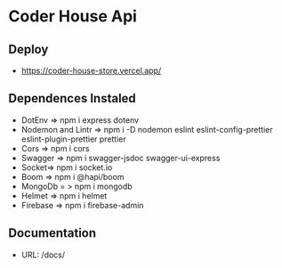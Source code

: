 # Coder House Api

## Deploy

- https://coder-house-store.vercel.app/

## Dependences Instaled

- DotEnv => npm i express dotenv
- Nodemon and Lintr => npm i -D nodemon eslint eslint-config-prettier eslint-plugin-prettier prettier
- Cors => npm i cors
- Swagger => npm i swagger-jsdoc swagger-ui-express
- Socket=> npm i socket.io
- Boom => npm i @hapi/boom
- MongoDb = > npm i mongodb
- Helmet => npm i helmet
- Firebase => npm i firebase-admin

## Documentation
- URL: /docs/
